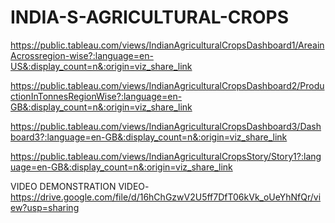 # INDIA-S-AGRICULTURAL-CROPS

https://public.tableau.com/views/IndianAgriculturalCropsDashboard1/AreainAcrossregion-wise?:language=en-US&:display_count=n&:origin=viz_share_link

https://public.tableau.com/views/IndianAgriculturalCropsDashboard2/ProductionInTonnesRegionWise?:language=en-GB&:display_count=n&:origin=viz_share_link

https://public.tableau.com/views/IndianAgriculturalCropsDashboard3/Dashboard3?:language=en-GB&:display_count=n&:origin=viz_share_link

https://public.tableau.com/views/IndianAgriculturalCropsStory/Story1?:language=en-GB&:display_count=n&:origin=viz_share_link

VIDEO DEMONSTRATION VIDEO-https://drive.google.com/file/d/16hChGzwV2U5ff7DfT06kVk_oUeYhNfQr/view?usp=sharing
